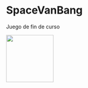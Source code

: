 # SpaceVanBang
Juego de fin de curso

<img src="https://github.com/braiso-22/SpaceVanBang/blob/main/Assets/Models/_Source_Files/Textures/Icon.png?raw=true" width="128">
